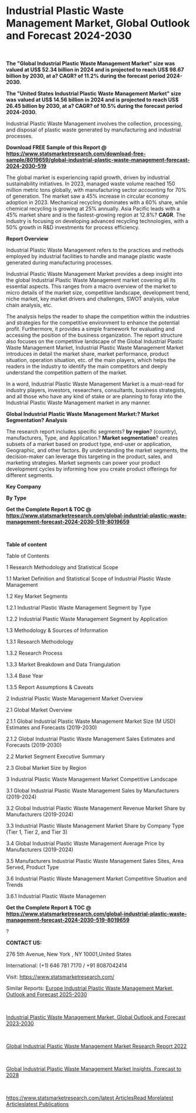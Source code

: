 <h1>Industrial Plastic Waste Management Market, Global Outlook and Forecast 2024-2030</h1><br/><p><strong>The "Global Industrial Plastic Waste Management Market" size was valued at US$ 52.34 billion in 2024 and is projected to reach US$ 98.67 billion by 2030, at a? <strong>CAGR</strong>? of 11.2% during the forecast period 2024-2030.</strong></p>
 
 
 
 <p><strong>The "United States Industrial Plastic Waste Management Market" size was valued at US$ 14.56 billion in 2024 and is projected to reach US$ 26.45 billion by 2030, at a? <strong>CAGR</strong>? of 10.5% during the forecast period 2024-2030.</strong></p>
 
 
 
 <p>Industrial Plastic Waste Management involves the collection, processing, and disposal of plastic waste generated by manufacturing and industrial processes.</p>
 
 
 
 <p><strong>Download FREE Sample of this Report @ <a href="https://www.statsmarketresearch.com/download-free-sample/8019659/global-industrial-plastic-waste-management-forecast-2024-2030-519">https://www.statsmarketresearch.com/download-free-sample/8019659/global-industrial-plastic-waste-management-forecast-2024-2030-519</a></strong></p>
 
 
 
 <p>The global market is experiencing rapid growth, driven by industrial sustainability initiatives. In 2023, managed waste volume reached 150 million metric tons globally, with manufacturing sector accounting for 70% of generation. The market saw a 45% increase in circular economy adoption in 2023. Mechanical recycling dominates with a 60% share, while chemical recycling is growing at 25% annually. Asia Pacific leads with a 45% market share and is the fastest-growing region at 12.8%? <strong><strong>CAGR</strong></strong>. The industry is focusing on developing advanced recycling technologies, with a 50% growth in R&D investments for process efficiency.</p>
 
 
 
 <p><strong>Report Overview</strong></p>
 
 
 
 <p>Industrial Plastic Waste Management refers to the practices and methods employed by industrial facilities to handle and manage plastic waste generated during manufacturing processes.</p>
 
 
 
 <p>Industrial Plastic Waste Management Market provides a deep insight into the global Industrial Plastic Waste Management market covering all its essential aspects. This ranges from a macro overview of the market to micro details of the market size, competitive landscape, development trend, niche market, key market drivers and challenges, SWOT analysis, value chain analysis, etc.</p>
 
 
 
 <p>The analysis helps the reader to shape the competition within the industries and strategies for the competitive environment to enhance the potential profit. Furthermore, it provides a simple framework for evaluating and accessing the position of the business organization. The report structure also focuses on the competitive landscape of the Global Industrial Plastic Waste Management Market, Industrial Plastic Waste Management Market introduces in detail the market share, market performance, product situation, operation situation, etc. of the main players, which helps the readers in the industry to identify the main competitors and deeply understand the competition pattern of the market.</p>
 
 
 
 <p>In a word, Industrial Plastic Waste Management Market is a must-read for industry players, investors, researchers, consultants, business strategists, and all those who have any kind of stake or are planning to foray into the Industrial Plastic Waste Management market in any manner.</p>
 
 
 
 <p><strong>Global Industrial Plastic Waste Management Market:? Market Segmentation? Analysis</strong></p>
 
 
 
 <p>The research report includes specific segments? <strong>by region</strong>? (country), manufacturers, Type, and Application.? <strong>Market segmentation</strong>? creates subsets of a market based on product type, end-user or application, Geographic, and other factors. By understanding the market segments, the decision-maker can leverage this targeting in the product, sales, and marketing strategies. Market segments can power your product development cycles by informing how you create product offerings for different segments.</p>
 
 
 
 <p><strong>Key Company</strong></p>
 
 
 
 <p><strong>By Type</strong></p>
 
 
 
 <div><b>Get the Complete Report & TOC @ <a href="https://www.statsmarketresearch.com/global-industrial-plastic-waste-management-forecast-2024-2030-519-8019659">https://www.statsmarketresearch.com/global-industrial-plastic-waste-management-forecast-2024-2030-519-8019659</a></b></div>
 
 
 
 <p><br />
 
 <b>Table of content</b></p>
 
 
 
 <p>Table of Contents<br />
 
 1 Research Methodology and Statistical Scope<br />
 
 1.1 Market Definition and Statistical Scope of Industrial Plastic Waste Management<br />
 
 1.2 Key Market Segments<br />
 
 1.2.1 Industrial Plastic Waste Management Segment by Type<br />
 
 1.2.2 Industrial Plastic Waste Management Segment by Application<br />
 
 1.3 Methodology & Sources of Information<br />
 
 1.3.1 Research Methodology<br />
 
 1.3.2 Research Process<br />
 
 1.3.3 Market Breakdown and Data Triangulation<br />
 
 1.3.4 Base Year<br />
 
 1.3.5 Report Assumptions & Caveats<br />
 
 2 Industrial Plastic Waste Management Market Overview<br />
 
 2.1 Global Market Overview<br />
 
 2.1.1 Global Industrial Plastic Waste Management Market Size (M USD) Estimates and Forecasts (2019-2030)<br />
 
 2.1.2 Global Industrial Plastic Waste Management Sales Estimates and Forecasts (2019-2030)<br />
 
 2.2 Market Segment Executive Summary<br />
 
 2.3 Global Market Size by Region<br />
 
 3 Industrial Plastic Waste Management Market Competitive Landscape<br />
 
 3.1 Global Industrial Plastic Waste Management Sales by Manufacturers (2019-2024)<br />
 
 3.2 Global Industrial Plastic Waste Management Revenue Market Share by Manufacturers (2019-2024)<br />
 
 3.3 Industrial Plastic Waste Management Market Share by Company Type (Tier 1, Tier 2, and Tier 3)<br />
 
 3.4 Global Industrial Plastic Waste Management Average Price by Manufacturers (2019-2024)<br />
 
 3.5 Manufacturers Industrial Plastic Waste Management Sales Sites, Area Served, Product Type<br />
 
 3.6 Industrial Plastic Waste Management Market Competitive Situation and Trends<br />
 
 3.6.1 Industrial Plastic Waste Managemen</p>
 
 
 
 <div><b>Get the Complete Report & TOC @ <a href="https://www.statsmarketresearch.com/global-industrial-plastic-waste-management-forecast-2024-2030-519-8019659">https://www.statsmarketresearch.com/global-industrial-plastic-waste-management-forecast-2024-2030-519-8019659</a></b></div>
 
 
 
 <p>? </p>
 
 
 
 <p><b>CONTACT US:</b><br />
 
 276 5th Avenue, New York , NY 10001,United States<br />
 
 International: (+1) 646 781 7170 / +91 8087042414<br />
 
 Visit: <a href="https://www.statsmarketresearch.com/">https://www.statsmarketresearch.com/</a><br />
 
 Similar Reports: <a href="https://www.statsmarketresearch.com/global-industrial-plastic-waste-management-forecast-2024-2030-519-8019659">Europe Industrial Plastic Waste Management Market, Outlook and Forecast 2025-2030</a><br />
 
 <br />
 
 <a href="https://www.statsmarketresearch.com/global-industrial-plastic-waste-management-forecast-2024-2030-519-8019659">Industrial Plastic Waste Management Market, Global Outlook and Forecast 2023-2030</a><br />
 
 <br />
 
 <a href="https://www.statsmarketresearch.com/global-industrial-plastic-waste-management-forecast-2024-2030-519-8019659">Global Industrial Plastic Waste Management Market Research Report 2022</a><br />
 
 <br />
 
 <a href="https://www.statsmarketresearch.com/global-industrial-plastic-waste-management-forecast-2024-2030-519-8019659">Global Industrial Plastic Waste Management Market Insights, Forecast to 2028</a><br />
 
 <br />
 
 <a href="https://gyeongbokgung.com">https://www.statsmarketresearch.com/</a><a href="https://hallyeomaritime.com">latest Articles</a><a href="https://jingwansa.com">Read More</a><a href="https://nguoiviet.jp/">latest Articles</a><a href="https://www.intelmarketresearch.com/">latest Publications</a></p>